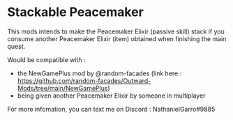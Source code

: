 # Stackable Peacemaker

This mods intends to make the Peacemaker Elixir (passive skill) stack if you consume another Peacemaker Elixir (item) obtained when finishing the main quest. 

Would be compatible with : 
- the NewGamePlus mod by @random-facades (link here : https://github.com/random-facades/Outward-Mods/tree/main/NewGamePlus)
- being given another Peacemaker Elixir by someone in multiplayer

For more infomation, you can text me on Discord : NathanielGarro#9885